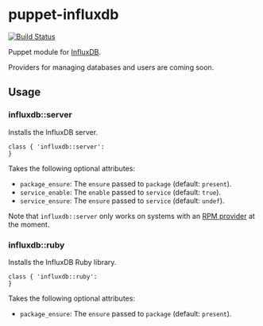 puppet-influxdb
===============

[![Build Status](https://travis-ci.org/blom/puppet-influxdb.png)](https://travis-ci.org/blom/puppet-influxdb)

Puppet module for [InfluxDB][1].

Providers for managing databases and users are coming soon.

Usage
-----

### influxdb::server

Installs the InfluxDB server.

    class { 'influxdb::server':
    }

Takes the following optional attributes:

* `package_ensure`: The `ensure` passed to `package` (default: `present`).
* `service_enable`: The `enable` passed to `service` (default: `true`).
* `service_ensure`: The `ensure` passed to `service` (default: `undef`).

Note that `influxdb::server` only works on systems with an [RPM provider][2] at
the moment.

### influxdb::ruby

Installs the InfluxDB Ruby library.

    class { 'influxdb::ruby':
    }

Takes the following optional attributes:

* `package_ensure`: The `ensure` passed to `package` (default: `present`).

[1]: http://influxdb.org/
[2]: http://docs.puppetlabs.com/references/latest/type.html#package-provider-rpm
